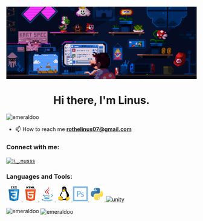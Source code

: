 <img align="center" src="https://raw.githubusercontent.com/emeraldoo/emeraldoo/main/github%20background.gif"/></a>
<h1 align="center">Hi there, I'm Linus.</h1>
<!-- <h3 align="center">A 15 year old programming beginner from Switzerland.</h3> -->

<p align="left"> <img src="https://komarev.com/ghpvc/?username=emeraldoo&label=Profile%20views&color=0e29b4&style=flat" alt="emeraldoo" /> </p>

- 📫 How to reach me **rothelinus07@gmail.com**

<h3 align="left">Connect with me:</h3>
<p align="left">
<a href="https://instagram.com/li._.nusss" target="blank"><img align="center" src="https://raw.githubusercontent.com/rahuldkjain/github-profile-readme-generator/master/src/images/icons/Social/instagram.svg" alt="li._.nusss" height="30" width="40" /></a>
<!-- <a href="https://www.youtube.com/channel/UCVbHqerq1pUxIYE-ktHZ2eg" target="blank"><img align="center" src="https://raw.githubusercontent.com/rahuldkjain/github-profile-readme-generator/master/src/images/icons/Social/youtube.svg" alt="linetech" height="30" width="40" /></a> -->
<!-- <a href="https://sites.google.com/view/addmeondiscord/startseite" target="blank"><img align="center" src="https://raw.githubusercontent.com/rahuldkjain/github-profile-readme-generator/master/src/images/icons/Social/discord.svg" alt="emeraldo#9032" height="30" width="40" /></a>
</p> -->



<h3 align="left">Languages and Tools:</h3>
<p align="left"> <a href="https://www.w3schools.com/css/" target="_blank" rel="noreferrer"> <img src="https://raw.githubusercontent.com/devicons/devicon/master/icons/css3/css3-original-wordmark.svg" alt="css3" width="40" height="40"/> </a> <a href="https://www.w3.org/html/" target="_blank" rel="noreferrer"> <img src="https://raw.githubusercontent.com/devicons/devicon/master/icons/html5/html5-original-wordmark.svg" alt="html5" width="40" height="40"/> </a> <a href="https://www.java.com" target="_blank" rel="noreferrer"> <img src="https://raw.githubusercontent.com/devicons/devicon/master/icons/java/java-original.svg" alt="java" width="40" height="40"/> </a> <a href="https://www.linux.org/" target="_blank" rel="noreferrer"> <img src="https://raw.githubusercontent.com/devicons/devicon/master/icons/linux/linux-original.svg" alt="linux" width="40" height="40"/> </a> <a href="https://www.photoshop.com/en" target="_blank" rel="noreferrer"> <img src="https://raw.githubusercontent.com/devicons/devicon/master/icons/photoshop/photoshop-line.svg" alt="photoshop" width="40" height="40"/> </a> <a href="https://www.python.org" target="_blank" rel="noreferrer"> <img src="https://raw.githubusercontent.com/devicons/devicon/master/icons/python/python-original.svg" alt="python" width="40" height="40"/> </a> <a href="https://unity.com/" target="_blank" rel="noreferrer"> <img src="https://www.vectorlogo.zone/logos/unity3d/unity3d-icon.svg" alt="unity" width="40" height="40"/> </a> </p>

<p><img align="left" src="https://github-readme-stats.vercel.app/api/top-langs?username=emeraldoo&show_icons=true&theme=dark&locale=en&layout=compact" alt="emeraldoo" /></p>

<p>&nbsp;<img align="center" src="https://github-readme-stats.vercel.app/api?username=emeraldoo&show_icons=true&theme=dark&locale=en" alt="emeraldoo" /></p>
